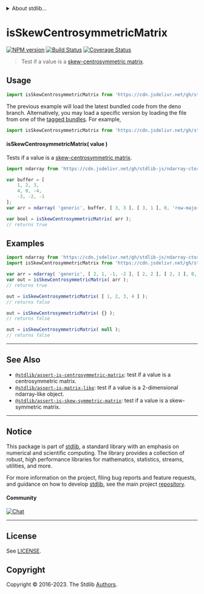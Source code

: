 <!--

@license Apache-2.0

Copyright (c) 2018 The Stdlib Authors.

Licensed under the Apache License, Version 2.0 (the "License");
you may not use this file except in compliance with the License.
You may obtain a copy of the License at

   http://www.apache.org/licenses/LICENSE-2.0

Unless required by applicable law or agreed to in writing, software
distributed under the License is distributed on an "AS IS" BASIS,
WITHOUT WARRANTIES OR CONDITIONS OF ANY KIND, either express or implied.
See the License for the specific language governing permissions and
limitations under the License.

-->


<details>
  <summary>
    About stdlib...
  </summary>
  <p>We believe in a future in which the web is a preferred environment for numerical computation. To help realize this future, we've built stdlib. stdlib is a standard library, with an emphasis on numerical and scientific computation, written in JavaScript (and C) for execution in browsers and in Node.js.</p>
  <p>The library is fully decomposable, being architected in such a way that you can swap out and mix and match APIs and functionality to cater to your exact preferences and use cases.</p>
  <p>When you use stdlib, you can be absolutely certain that you are using the most thorough, rigorous, well-written, studied, documented, tested, measured, and high-quality code out there.</p>
  <p>To join us in bringing numerical computing to the web, get started by checking us out on <a href="https://github.com/stdlib-js/stdlib">GitHub</a>, and please consider <a href="https://opencollective.com/stdlib">financially supporting stdlib</a>. We greatly appreciate your continued support!</p>
</details>

# isSkewCentrosymmetricMatrix

[![NPM version][npm-image]][npm-url] [![Build Status][test-image]][test-url] [![Coverage Status][coverage-image]][coverage-url] <!-- [![dependencies][dependencies-image]][dependencies-url] -->

> Test if a value is a [skew-centrosymmetric matrix][centrosymmetric-matrix].



<section class="usage">

## Usage

<!-- eslint-disable id-length -->

```javascript
import isSkewCentrosymmetricMatrix from 'https://cdn.jsdelivr.net/gh/stdlib-js/assert-is-skew-centrosymmetric-matrix@deno/mod.js';
```
The previous example will load the latest bundled code from the deno branch. Alternatively, you may load a specific version by loading the file from one of the [tagged bundles](https://github.com/stdlib-js/assert-is-skew-centrosymmetric-matrix/tags). For example,

```javascript
import isSkewCentrosymmetricMatrix from 'https://cdn.jsdelivr.net/gh/stdlib-js/assert-is-skew-centrosymmetric-matrix@v0.1.0-deno/mod.js';
```

#### isSkewCentrosymmetricMatrix( value )

Tests if a value is a [skew-centrosymmetric matrix][centrosymmetric-matrix].

<!-- eslint-disable id-length -->

<!-- eslint-disable array-element-newline -->

```javascript
import ndarray from 'https://cdn.jsdelivr.net/gh/stdlib-js/ndarray-ctor@deno/mod.js';

var buffer = [
    1, 2, 3,
    4, 0, -4,
    -3, -2, -1
];
var arr = ndarray( 'generic', buffer, [ 3, 3 ], [ 3, 1 ], 0, 'row-major' );

var bool = isSkewCentrosymmetricMatrix( arr );
// returns true
```

</section>

<!-- /.usage -->

<section class="examples">

## Examples

<!-- eslint no-undef: "error" -->

<!-- eslint-disable id-length -->

```javascript
import ndarray from 'https://cdn.jsdelivr.net/gh/stdlib-js/ndarray-ctor@deno/mod.js';
import isSkewCentrosymmetricMatrix from 'https://cdn.jsdelivr.net/gh/stdlib-js/assert-is-skew-centrosymmetric-matrix@deno/mod.js';

var arr = ndarray( 'generic', [ 2, 1, -1, -2 ], [ 2, 2 ], [ 2, 1 ], 0, 'row-major' );
var out = isSkewCentrosymmetricMatrix( arr );
// returns true

out = isSkewCentrosymmetricMatrix( [ 1, 2, 3, 4 ] );
// returns false

out = isSkewCentrosymmetricMatrix( {} );
// returns false

out = isSkewCentrosymmetricMatrix( null );
// returns false
```

</section>

<!-- /.examples -->

<!-- Section for related `stdlib` packages. Do not manually edit this section, as it is automatically populated. -->

<section class="related">

* * *

## See Also

-   <span class="package-name">[`@stdlib/assert-is-centrosymmetric-matrix`][@stdlib/assert/is-centrosymmetric-matrix]</span><span class="delimiter">: </span><span class="description">test if a value is a centrosymmetric matrix.</span>
-   <span class="package-name">[`@stdlib/assert-is-matrix-like`][@stdlib/assert/is-matrix-like]</span><span class="delimiter">: </span><span class="description">test if a value is a 2-dimensional ndarray-like object.</span>
-   <span class="package-name">[`@stdlib/assert-is-skew-symmetric-matrix`][@stdlib/assert/is-skew-symmetric-matrix]</span><span class="delimiter">: </span><span class="description">test if a value is a skew-symmetric matrix.</span>

</section>

<!-- /.related -->

<!-- Section for all links. Make sure to keep an empty line after the `section` element and another before the `/section` close. -->


<section class="main-repo" >

* * *

## Notice

This package is part of [stdlib][stdlib], a standard library with an emphasis on numerical and scientific computing. The library provides a collection of robust, high performance libraries for mathematics, statistics, streams, utilities, and more.

For more information on the project, filing bug reports and feature requests, and guidance on how to develop [stdlib][stdlib], see the main project [repository][stdlib].

#### Community

[![Chat][chat-image]][chat-url]

---

## License

See [LICENSE][stdlib-license].


## Copyright

Copyright &copy; 2016-2023. The Stdlib [Authors][stdlib-authors].

</section>

<!-- /.stdlib -->

<!-- Section for all links. Make sure to keep an empty line after the `section` element and another before the `/section` close. -->

<section class="links">

[npm-image]: http://img.shields.io/npm/v/@stdlib/assert-is-skew-centrosymmetric-matrix.svg
[npm-url]: https://npmjs.org/package/@stdlib/assert-is-skew-centrosymmetric-matrix

[test-image]: https://github.com/stdlib-js/assert-is-skew-centrosymmetric-matrix/actions/workflows/test.yml/badge.svg?branch=v0.1.0
[test-url]: https://github.com/stdlib-js/assert-is-skew-centrosymmetric-matrix/actions/workflows/test.yml?query=branch:v0.1.0

[coverage-image]: https://img.shields.io/codecov/c/github/stdlib-js/assert-is-skew-centrosymmetric-matrix/main.svg
[coverage-url]: https://codecov.io/github/stdlib-js/assert-is-skew-centrosymmetric-matrix?branch=main

<!--

[dependencies-image]: https://img.shields.io/david/stdlib-js/assert-is-skew-centrosymmetric-matrix.svg
[dependencies-url]: https://david-dm.org/stdlib-js/assert-is-skew-centrosymmetric-matrix/main

-->

[chat-image]: https://img.shields.io/gitter/room/stdlib-js/stdlib.svg
[chat-url]: https://app.gitter.im/#/room/#stdlib-js_stdlib:gitter.im

[stdlib]: https://github.com/stdlib-js/stdlib

[stdlib-authors]: https://github.com/stdlib-js/stdlib/graphs/contributors

[umd]: https://github.com/umdjs/umd
[es-module]: https://developer.mozilla.org/en-US/docs/Web/JavaScript/Guide/Modules

[deno-url]: https://github.com/stdlib-js/assert-is-skew-centrosymmetric-matrix/tree/deno
[umd-url]: https://github.com/stdlib-js/assert-is-skew-centrosymmetric-matrix/tree/umd
[esm-url]: https://github.com/stdlib-js/assert-is-skew-centrosymmetric-matrix/tree/esm
[branches-url]: https://github.com/stdlib-js/assert-is-skew-centrosymmetric-matrix/blob/main/branches.md

[stdlib-license]: https://raw.githubusercontent.com/stdlib-js/assert-is-skew-centrosymmetric-matrix/main/LICENSE

[centrosymmetric-matrix]: https://en.wikipedia.org/wiki/Centrosymmetric_matrix

<!-- <related-links> -->

[@stdlib/assert/is-centrosymmetric-matrix]: https://github.com/stdlib-js/assert-is-centrosymmetric-matrix/tree/deno

[@stdlib/assert/is-matrix-like]: https://github.com/stdlib-js/assert-is-matrix-like/tree/deno

[@stdlib/assert/is-skew-symmetric-matrix]: https://github.com/stdlib-js/assert-is-skew-symmetric-matrix/tree/deno

<!-- </related-links> -->

</section>

<!-- /.links -->
